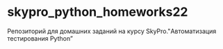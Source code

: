 # skypro_python_homeworks22
Репозиторий для домашних заданий на курсу SkyPro."Автоматизация тестирования Python”
